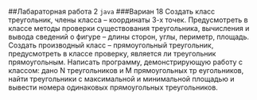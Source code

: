 ##Лабараторная работа 2 `java`
###Вариан 18
Создать класс треугольник, члены класса – координаты 3-х точек. Предусмотреть в классе методы проверки существования треугольника, вычисления и вывода сведений о фигуре – длины сторон, углы, периметр, площадь. Создать производный класс – прямоугольный треугольник, предусмотреть в классе проверку, является ли треугольник прямоугольным. Написать программу, демонстрирующую работу с классом: дано N треугольников и M прямоугольных тр
еугольников, найти треугольники с максимальной и минимальной площадью и вывести номера одинаковых прямоугольных треугольников.